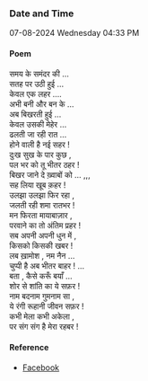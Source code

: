 ### Date and Time

07-08-2024 Wednesday 04:33 PM

#### Poem

समय के समंदर की … <br />
सतह पर उठी हुई …  <br />
केवल एक लहर ….  <br />
अभी बनी और बन के … <br />
अब बिखरती हुई …  <br />
केवल उसकी मेहेर … <br />
ढलती जा रही रात …  <br />
होने वाली है नई सहर !  <br />
दुःख सुख के पार कुछ ,  <br />
पल भर को तू भीतर ठहर !  <br />
बिखर जाने दे ख़्वाबों को …       ,,,  <br />
 सह लिया खूब क़हर !  <br />
उलझा उलझा फिर रहा ,  <br />
जलती रही शमा रातभर !  <br />
मन फिरता मायाबाज़ार ,  <br />
परवाने का तो अंतिम प्रहर !  <br />
सब अपनी अपनी धुन में ,  <br />
किसको किसकी खबर !  <br />
लब ख़ामोश , नम नैन …  <br />
चुप्पी है अब भीतर बाहर !   …  <br />
बता , कैसे करूँ बयाँ …  <br />
शोर से शांति का ये सफ़र !  <br />
नाम बदनाम गुमनाम सा ,  <br />
ये रंगी रूहानी जीवन सफ़र !  <br />
कभी मेला कभी अकेला ,  <br />
पर संग संग है मेरा रहबर !

#### Reference

* [Facebook](https://www.facebook.com/share/p/GNRRhkwqseQqd3qH/?mibextid=xfxF2i)
